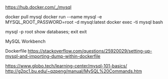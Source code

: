 https://hub.docker.com/_/mysql

docker pull mysql
docker run --name mysql -e MYSQL_ROOT_PASSWORD=root -d mysql:latest
docker exec -ti mysql bash

mysql -p root
show databases;
exit
exit

MySQL Workbench

Dockerfile
https://stackoverflow.com/questions/25920029/setting-up-mysql-and-importing-dump-within-dockerfile

https://www.globo.tech/learning-center/mysql-101-basics/
http://g2pc1.bu.edu/~qzpeng/manual/MySQL%20Commands.htm
